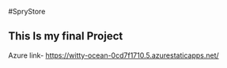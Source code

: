 #SpryStore
## This Is my final Project
Azure link- https://witty-ocean-0cd7f1710.5.azurestaticapps.net/
